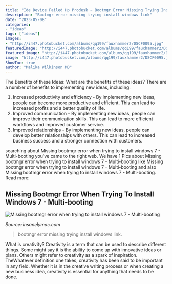 ```yaml
---
title: "Ide Device Failed Hp Prodesk ~ Bootmgr Error Missing Trying Install Windows Link"
description: "Bootmgr error missing trying install windows link"
date: "2023-05-08"
categories:
- "ideas"
tags: ["ideas"]
images:
- "http://i447.photobucket.com/albums/qq199/fauxhammer2/DSCF0095.jpg"
featuredImage: "http://i447.photobucket.com/albums/qq199/fauxhammer2/DSCF0095.jpg"
featured_image: "http://i447.photobucket.com/albums/qq199/fauxhammer2/DSCF0095.jpg"
image: "http://i447.photobucket.com/albums/qq199/fauxhammer2/DSCF0095.jpg"
ShowToc: true
author: "Malika Wilkinson MD"
---
```



The Benefits of these Ideas: What are the benefits of these ideas?
There are a number of benefits to implementing new ideas, including: 
1. Increased productivity and efficiency - By implementing new ideas, people can become more productive and efficient. This can lead to increased profits and a better quality of life. 
2. Improved communication - By implementing new ideas, people can improve their communication skills. This can lead to more efficient workflows and improved customer service. 
3. Improved relationships - By implementing new ideas, people can develop better relationships with others. This can lead to increased business success and a stronger connection with customers.

	

		
searching about Missing bootmgr error when trying to install windows 7 - Multi-booting you've came to the right web. We have 1 Pics about Missing bootmgr error when trying to install windows 7 - Multi-booting like Missing bootmgr error when trying to install windows 7 - Multi-booting and also Missing bootmgr error when trying to install windows 7 - Multi-booting. Read more:
		
    
## Missing Bootmgr Error When Trying To Install Windows 7 - Multi-booting

<img loading=lazy src="http://i447.photobucket.com/albums/qq199/fauxhammer2/DSCF0095.jpg" onerror="this.onerror=null;this.src='https://tse3.mm.bing.net/th?id=OIP.HutEmqKw7KdVXXwp6vBq6wHaFj&amp;pid=15.1';" alt="Missing bootmgr error when trying to install windows 7 - Multi-booting">

_Source: insanelymac.com_

>bootmgr error missing trying install windows link. 

	

What is creativity?
Creativity is a term that can be used to describe different things. Some might say it is the ability to come up with innovative ideas or plans. Others might refer to creativity as a spark of inspiration. TheWhatever definition one takes, creativity has been said to be important in any field. Whether it is in the creative writing process or when creating a new business idea, creativity is essential for anything that needs to be done.


